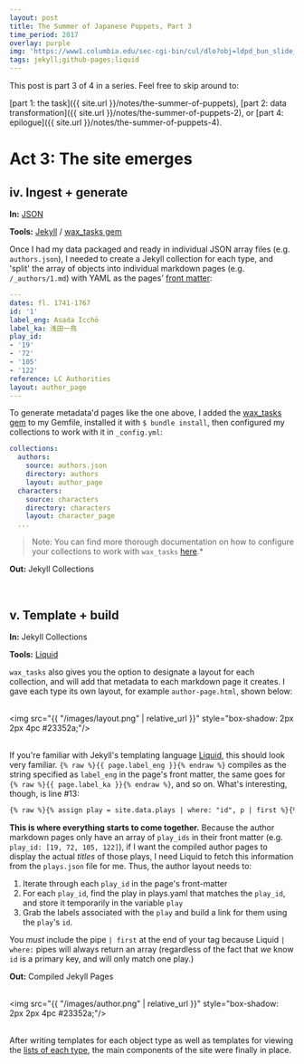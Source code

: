 ```yaml
---
layout: post
title: The Summer of Japanese Puppets, Part 3
time_period: 2017
overlay: purple
img: 'https://www1.columbia.edu/sec-cgi-bin/cul/dlo?obj=ldpd_bun_slide_677_4_0606_0607&size=medium'
tags: jekyll;github-pages;liquid
---
```


This post is part 3 of 4 in a series. Feel free to skip around to:

[part 1: the task]({{ site.url }}/notes/the-summer-of-puppets),
[part 2: data transformation]({{ site.url }}/notes/the-summer-of-puppets-2), or
[part 4: epilogue]({{ site.url }}/notes/the-summer-of-puppets-4).


# Act 3: The site emerges

## iv. Ingest + generate

__In:__ [JSON](https://github.com/mnyrop/bunraku-ipy/tree/master/post-processing/json)

__Tools:__ [Jekyll](https://jekyllrb.com/) / [wax_tasks gem](https://github.com/mnyrop/wax_tasks)

Once I had my data packaged and ready in individual JSON array files (e.g. `authors.json`), I needed to create a Jekyll collection for each type, and 'split' the array of objects into individual markdown pages (e.g. `/_authors/1.md`) with YAML as the pages' [front matter](https://jekyllrb.com/docs/frontmatter/):

```yaml
---
dates: fl. 1741-1767
id: '1'
label_eng: Asada Icchō
label_ka: 浅田一鳥
play_id:
- '19'
- '72'
- '105'
- '122'
reference: LC Authorities
layout: author_page
---
```

To generate metadata'd pages like the one above, I added the [wax_tasks gem](https://rubygems.org/gems/wax_tasks) to my Gemfile, installed it with `$ bundle install`, then configured my collections to work with it in `_config.yml`:

```yaml
collections:
  authors:
    source: authors.json
    directory: authors
    layout: author_page
  characters:
    source: characters
    directory: characters
    layout: character_page
  ...
```


> Note: You can find more thorough documentation on how to configure your collections to work with `wax_tasks`
[here](https://github.com/mnyrop/wax_tasks/blob/master/README.md).*


__Out:__ Jekyll Collections

<br>


## v.  Template + build


__In:__ Jekyll Collections

__Tools:__ [Liquid](https://shopify.github.io/liquid/)

`wax_tasks` also gives you the option to designate a layout for each collection, and will add that metadata to each markdown page it creates. I gave each type its own layout, for example `author-page.html`, shown below:

<br><img src="{{ "/images/layout.png" | relative_url }}" style="box-shadow: 2px 2px 4pc #23352a;"/><br><br>

If you're familiar with Jekyll's templating language [Liquid](https://shopify.github.io/liquid/), this should look very familiar. `{% raw %}{{ page.label_eng }}{% endraw %}` compiles as the string specified as `label_eng` in the page's front matter, the same goes for `{% raw %}{{ page.label_ka }}{% endraw %}`, and so on. What's interesting, though, is line #13:

```html
{% raw %}{% assign play = site.data.plays | where: "id", p | first %}{% endraw %}
```

__This is where everything starts to come together.__ Because the author markdown pages only have an array of `play_ids` in their front matter (e.g. `play_id: [19, 72, 105, 122]`), if I want the compiled author pages to display the actual _titles_ of those plays, I need Liquid to fetch this information from the `plays.json` file for me. Thus, the author layout needs to:

1. Iterate through each `play_id` in the page's front-matter
2. For each `play_id`, find the play in plays.yaml that matches the `play_id`, and store it temporarily in the variable `play`
3. Grab the labels associated with the `play` and build a link for them using the `play`'s `id`.

You _must_ include the pipe `| first` at the end of your tag because Liquid `| where:` pipes will always return an array (regardless of the fact that _we_ know `id` is a primary key, and will only match one play.)


__Out:__ Compiled Jekyll Pages

<br><img src="{{ "/images/author.png" | relative_url }}" style="box-shadow: 2px 2px 4pc #23352a;"/><br><br>

After writing templates for each object type as well as templates for viewing the [lists of each type](https://bunraku.cul.columbia.edu/authors/), the main components of the site were finally in place.
